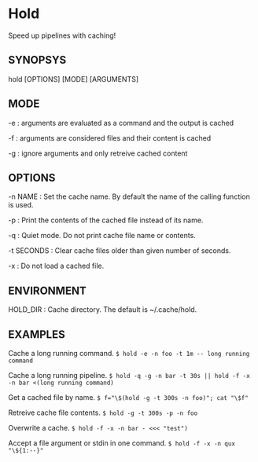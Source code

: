 # Hold
Speed up pipelines with caching!

## SYNOPSYS
hold [OPTIONS] [MODE] [ARGUMENTS]

## MODE
 -e         : arguments are evaluated as a command and the output is cached
 
 -f         : arguments are considered files and their content is cached
 
 -g         : ignore arguments and only retreive cached content

## OPTIONS
 -n NAME    : Set the cache name. By default the name of the calling function is used.
 
 -p         : Print the contents of the cached file instead of its name.
 
 -q         : Quiet mode. Do not print cache file name or contents.
 
 -t SECONDS : Clear cache files older than given number of seconds.
 
 -x         : Do not load a cached file.

## ENVIRONMENT

HOLD_DIR   : Cache directory. The default is ~/.cache/hold.

## EXAMPLES

Cache a long running command.
`$ hold -e -n foo -t 1m -- long running command`

Cache a long running pipeline.
`$ hold -q -g -n bar -t 30s || hold -f -x -n bar <(long running command)`

Get a cached file by name.
`$ f="\$(hold -g -t 300s -n foo)"; cat "\$f"`

Retreive cache file contents.
`$ hold -g -t 300s -p -n foo`

Overwrite a cache.
`$ hold -f -x -n bar - <<< "test")`

Accept a file argument or stdin in one command.
`$ hold -f -x -n qux "\${1:--}"`
